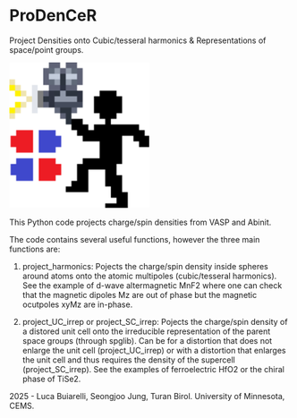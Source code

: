 # ProDenCeR

Project Densities onto Cubic/tesseral harmonics & Representations of space/point groups.

<img src="Logo.png" alt="ProDenCeR logo" width="250"/>

This Python code projects charge/spin densities from VASP and Abinit. 

The code contains several useful functions, however the three main functions are:

1) project_harmonics: Pojects the charge/spin density inside spheres around atoms onto the atomic multipoles (cubic/tesseral harmonics). See the example of d-wave altermagnetic MnF2 where one can check that the magnetic dipoles Mz are out of phase but the magnetic ocutpoles xyMz are in-phase.

2) project_UC_irrep or project_SC_irrep: Pojects the charge/spin density of a distored unit cell onto the irreducible representation of the parent space groups (through spglib). Can be for a distortion that does not enlarge the unit cell (project_UC_irrep) or with a distortion that enlarges the unit cell and thus requires the density of the supercell (project_SC_irrep). See the examples of ferroelectric HfO2 or the chiral phase of TiSe2.


2025 - Luca Buiarelli, Seongjoo Jung, Turan Birol. University of Minnesota, CEMS.
